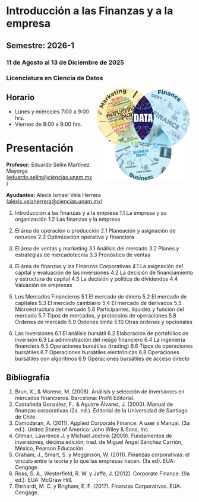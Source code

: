 # Introducción a las Finanzas y a la empresa
## Semestre: 2026-1
### 11 de Agosto al 13 de Diciembre de 2025
### Licenciatura en Ciencia de Datos

<img src="imagenes/image.gif" align="right" height="250" width="250" hspace="10">

## Horario

+ Lunes y miércoles 7:00 a 9:00 hrs.
+ Viernes de 8:00 a 9:00 hrs.

# Presentación

**Profesor:** Eduardo Selim Martínez Mayorga (eduardo.selim@ciencias.unam.mx)

**Ayudantes:** Alexis Ismael Vela Herrera (alexis.velaherrera@ciencias.unam.mx)

1. Introducción a las finanzas y a la empresa
1.1 La empresa y su organización
1.2 Las finanzas y la empresa
2. El área de operación o producción
2.1 Planeación y asignación de recursos
2.2 Optimización operativa y financiera
3. El área de ventas y marketing
3.1 Análisis del mercado
3.2 Planes y estrategias de mercadotecnia
3.3 Pronóstico de ventas
4. El área de finanzas y las Finanzas Corporativas
4.1 La asignación del capital y evaluación de las inversiones
4.2 La decisión de financiamiento y estructura de capital
4.3 La decisión y política de dividendos
4.4 Valuación de empresas
5. Los Mercados Financieros
5.1 El mercado de dinero
5.2 El mercado de capitales
5.3 El mercado cambiario
5.4 El mercado de derivados
5.5 Microestructura del mercado
5.6 Participantes, liquidez y función del mercado
5.7 Tipos de mercados, y protocolos de operaciones
5.8 Órdenes de mercado
5.9 Órdenes límite
5.10 Otras órdenes y opcionales

6. Las Inversiones
6.1 El análisis bursátil
6.2 Elaboración de portafolios de inversión
6.3 La administración del riesgo financiero
6.4 La ingeniería financiera
6.5 Operaciones bursátiles (trading)
6.6 Tipos de operaciones bursátiles
6.7 Operaciones bursátiles electrónicas
6.8 Operaciones bursátiles con algoritmos
6.9 Operaciones bursátiles de acceso directo

## Bibliografía

1. Brun, X., & Moreno, M. (2008). Análisis y selección de inversiones en mercados financieros. Barcelona: Profit Editorial.
2. Castañeda González, F., & Aguirre Álvarez, J. (2000). Manual de finanzas corporativas (2a. ed.). Editorial de la Universidad de Santiago de Chile.
3. Damodaran, A. (2011). Applied Corporate Finance: A user ́s Manual. (3a ed.). United States of America: John Wiley & Sons, Inc.
4. Gitman, Lawrence J. y Michael Joehnk (2009). Fundamentos de inversiones, décima edición, trad. de Miguel Ángel Sánchez Carrión, México, Pearson Educación.
5. Graham, J., Smart, S. y Megginson, W. (2011). Finanzas corporativas: el vínculo entre la teoría y lo que las empresas hacen. (3a ed). EUA: Cengage.
6. Ross, S. A., Westerfield, R. W. y Jaffe, J. (2012). Corporate Finance. (9a ed.). EUA: McGraw Hill.
7. Ehrhardt, M. C. y Brigham, E. F. (2017). Finanzas Corporativas. EUA: Cengage.
